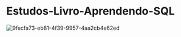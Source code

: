 # Estudos-Livro-Aprendendo-SQL

![9fecfa73-eb81-4f39-9957-4aa2cb4e62ed](https://user-images.githubusercontent.com/40872405/174521961-c8fc60ad-2a27-4e97-be61-7bb2830efc6e.jpg)
